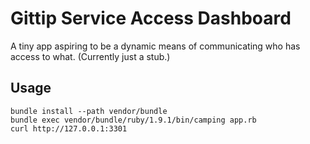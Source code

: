# Gittip Service Access Dashboard

A tiny app aspiring to be a dynamic means of communicating who has
access to what. (Currently just a stub.)

## Usage

    bundle install --path vendor/bundle
    bundle exec vendor/bundle/ruby/1.9.1/bin/camping app.rb
    curl http://127.0.0.1:3301
